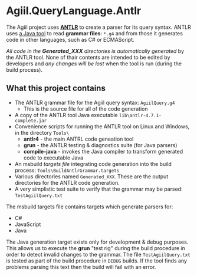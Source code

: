 ﻿# Agiil.QueryLanguage.Antlr
The Agiil project uses **[ANTLR]** to create a parser for its query syntax. ANTLR
uses [a Java tool] to read **grammar files**: `*.g4` and from those it generates
code in other languages, such as C# or ECMAScript.

*All code in the **Generated_XXX** directories is automatically generated* by the
ANTLR tool.  None of thair contents are intended to be edited by developers and
*any changes will be lost* when the tool is run (during the build process).

[Antlr]: http://www.antlr.org/
[a Java tool]: https://github.com/antlr/antlr4/blob/master/doc/getting-started.md

## What this project contains
* The ANTLR grammar file for the Agiil query syntax: `AgiilQuery.g4`
    * This is the source file for all of the code generation
* A copy of the ANTLR tool Java executable `lib\antlr-4.7.1-complete.jar`
* Convenience scripts for running the ANTLR tool on Linux and Windows, in the directory `Tools\`
    * **antlr4** - the main ANTRL code geneation tool
    * **grun** - the ANTLR testing & diagnostics suite (for Java parsers)
    * **compile-java** - invokes the Java compiler to transform generated code to executable Java
* An msbuild *targets file* integrating code generation into the build process: `Tools\BuildAntlrGrammar.targets`
* Various directories named `Generated_XXX`.  These are the output directories for the ANTLR code generation.
* A very simplistic test suite to verify that the grammar may be parsed: `TestAgiilQuery.txt`

The msbuild targets file contains targets which generate parsers for:
* C#
* JavaScript
* Java

The Java generation target exists only for development & debug purposes. This allows
us to execute the **grun** "test rig" during the build procedure in order to detect
invalid changes to the grammar.  The file `TestAgiilQuery.txt` is tested as part of the
build procedure in `DEBUG` builds.  If the tool finds any problems parsing this text
then the build will fail with an error.
